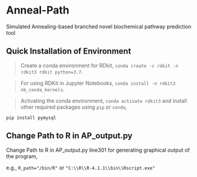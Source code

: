 # Anneal-Path

Simulated Annealing-based branched novel biochemical pathway prediction tool

## Quick Installation of Environment

> Create a conda environment for RDkit, `conda create -c rdkit -n rdkit3 rdkit python=3.7`.

> For using RDKit in Jupyter Notebooks, `conda install -n rdkit3 nb_conda_kernels`.

> Activating the conda environment, `conda activate rdkit3` and install other required packages using `pip` or `conda`,
```
pip install pymysql
```

## Change Path to R in AP_output.py 

Change Path to R in AP_output.py line301 for generating graphical output of the program, 

e.g., `R_path="/bin/R"` or `"C:\\R\\R-4.1.1\\bin\\Rscript.exe"`

